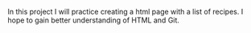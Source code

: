 In this project I will practice creating a html page with a list of recipes. 
I hope to gain better understanding of HTML and Git.